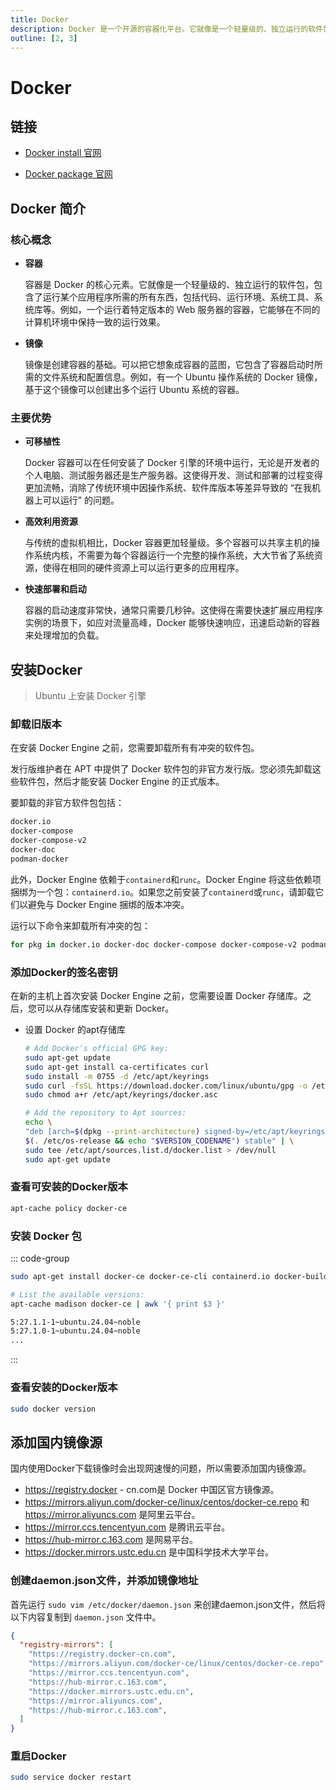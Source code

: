 ```yaml
---
title: Docker
description: Docker 是一个开源的容器化平台。它就像是一个轻量级的、独立运行的软件包，包含了运行某个应用程序所需的所有东西，包括代码、运行环境、系统工具、系统库等。
outline: [2, 3]
---
```


# Docker

## 链接

* [Docker install 官网](https://docs.docker.com/engine/install/)

* [Docker package 官网](https://hub.docker.com/search)

## Docker 简介

### 核心概念

* **容器**

    容器是 Docker 的核心元素。它就像是一个轻量级的、独立运行的软件包，包含了运行某个应用程序所需的所有东西，包括代码、运行环境、系统工具、系统库等。例如，一个运行着特定版本的 Web 服务器的容器，它能够在不同的计算机环境中保持一致的运行效果。

* **镜像**

    镜像是创建容器的基础。可以把它想象成容器的蓝图，它包含了容器启动时所需的文件系统和配置信息。例如，有一个 Ubuntu 操作系统的 Docker 镜像，基于这个镜像可以创建出多个运行 Ubuntu 系统的容器。

### 主要优势

* **可移植性**

    Docker 容器可以在任何安装了 Docker 引擎的环境中运行，无论是开发者的个人电脑、测试服务器还是生产服务器。这使得开发、测试和部署的过程变得更加流畅，消除了传统环境中因操作系统、软件库版本等差异导致的 “在我机器上可以运行” 的问题。

* **高效利用资源**

    与传统的虚拟机相比，Docker 容器更加轻量级。多个容器可以共享主机的操作系统内核，不需要为每个容器运行一个完整的操作系统，大大节省了系统资源，使得在相同的硬件资源上可以运行更多的应用程序。

* **快速部署和启动**

    容器的启动速度非常快，通常只需要几秒钟。这使得在需要快速扩展应用程序实例的场景下，如应对流量高峰，Docker 能够快速响应，迅速启动新的容器来处理增加的负载。

## 安装Docker

> Ubuntu 上安装 Docker 引擎

### 卸载旧版本

在安装 Docker Engine 之前，您需要卸载所有有冲突的软件包。

发行版维护者在 APT 中提供了 Docker 软件包的非官方发行版。您必须先卸载这些软件包，然后才能安装 Docker Engine 的正式版本。

要卸载的非官方软件包包括：

```md
docker.io
docker-compose
docker-compose-v2
docker-doc
podman-docker
```


此外，Docker Engine 依赖于`containerd`和`runc`。Docker Engine 将这些依赖项捆绑为一个包：`containerd.io`。如果您之前安装了`containerd`或`runc`，请卸载它们以避免与 Docker Engine 捆绑的版本冲突。

运行以下命令来卸载所有冲突的包：

```sh
for pkg in docker.io docker-doc docker-compose docker-compose-v2 podman-docker containerd runc; do sudo apt-get remove $pkg; done
```

### 添加Docker的签名密钥

在新的主机上首次安装 Docker Engine 之前，您需要设置 Docker 存储库。之后，您可以从存储库安装和更新 Docker。

* 设置 Docker 的apt存储库

    ```sh
    # Add Docker's official GPG key:
    sudo apt-get update
    sudo apt-get install ca-certificates curl
    sudo install -m 0755 -d /etc/apt/keyrings
    sudo curl -fsSL https://download.docker.com/linux/ubuntu/gpg -o /etc/apt/keyrings/docker.asc
    sudo chmod a+r /etc/apt/keyrings/docker.asc

    # Add the repository to Apt sources:
    echo \
    "deb [arch=$(dpkg --print-architecture) signed-by=/etc/apt/keyrings/docker.asc] https://download.docker.com/linux/ubuntu \
    $(. /etc/os-release && echo "$VERSION_CODENAME") stable" | \
    sudo tee /etc/apt/sources.list.d/docker.list > /dev/null
    sudo apt-get update
    ```

### 查看可安装的Docker版本

```sh
apt-cache policy docker-ce
```


### 安装 Docker 包

::: code-group

```sh [最新版]
sudo apt-get install docker-ce docker-ce-cli containerd.io docker-buildx-plugin docker-compose-plugin
```

```sh [指定版本]
# List the available versions:
apt-cache madison docker-ce | awk '{ print $3 }'

5:27.1.1-1~ubuntu.24.04~noble
5:27.1.0-1~ubuntu.24.04~noble
...
```

:::

### 查看安装的Docker版本

```sh
sudo docker version
```

## 添加国内镜像源

国内使用Docker下载镜像时会出现网速慢的问题，所以需要添加国内镜像源。

* https://registry.docker - cn.com是 Docker 中国区官方镜像源。
* https://mirrors.aliyun.com/docker-ce/linux/centos/docker-ce.repo 和 https://mirror.aliyuncs.com 是阿里云平台。
* https://mirror.ccs.tencentyun.com 是腾讯云平台。
* https://hub-mirror.c.163.com 是网易平台。
* https://docker.mirrors.ustc.edu.cn 是中国科学技术大学平台。

### 创建daemon.json文件，并添加镜像地址

首先运行 `sudo vim /etc/docker/daemon.json` 来创建daemon.json文件，然后将以下内容复制到 `daemon.json` 文件中。

```json
{
  "registry-mirrors": [
    "https://registry.docker-cn.com",
    "https://mirrors.aliyun.com/docker-ce/linux/centos/docker-ce.repo",
    "https://mirror.ccs.tencentyun.com",
    "https://hub-mirror.c.163.com",
    "https://docker.mirrors.ustc.edu.cn",
    "https://mirror.aliyuncs.com",
    "https://hub-mirror.c.163.com",
  ]
}
```

### 重启Docker

```sh
sudo service docker restart
```